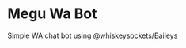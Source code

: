 # Megu Wa Bot

Simple WA chat bot using
[@whiskeysockets/Baileys](https://www.npmjs.com/package/@whiskeysockets/baileys)

